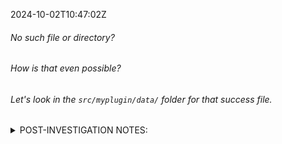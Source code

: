 2024-10-02T10:47:02Z
###### No such file or directory?
###### How is that even possible?
###### Let's look in the `src/myplugin/data/` folder for that success file.

<details> 
  <summary>POST-INVESTIGATION NOTES: </summary>
  
###### Oh, I see the file type has changed from `.txt` to `.csv`.
###### I will change it in `plugin_runner.py` and rebuild again.
###### Thankfully, it only needs to be fixed in `one place`.

```bash
pip uninstall myplugin
python -m build
pip install .\dist\myplugin-0.0.1-py3-none-any.whl
myplugin -p
```

   <details> 
   <summary>HINT: </summary>
See Entry 5's hint. Line 37.
I'm done holding your hand. :P

</details>
</details>
